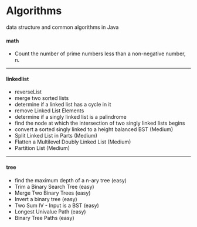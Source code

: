 # Algorithms
data structure and common algorithms in Java


#### math
 * Count the number of prime numbers less than a non-negative number, n.
 ---

#### linkedlist
* reverseList
* merge two sorted lists
* determine if a linked list has a cycle in it
* remove Linked List Elements
* determine if a singly linked list is a palindrome
* find the node at which the intersection of two singly linked lists begins
* convert a sorted singly linked to a height balanced BST (Medium)
* Split Linked List in Parts (Medium)
* Flatten a Multilevel Doubly Linked List (Medium)
* Partition List (Medium)
---

#### tree
* find the maximum depth of a n-ary tree (easy)
* Trim a Binary Search Tree (easy)
* Merge Two Binary Trees (easy)
* Invert a binary tree (easy)
* Two Sum IV - Input is a BST (easy)
* Longest Univalue Path (easy)
* Binary Tree Paths (easy)
